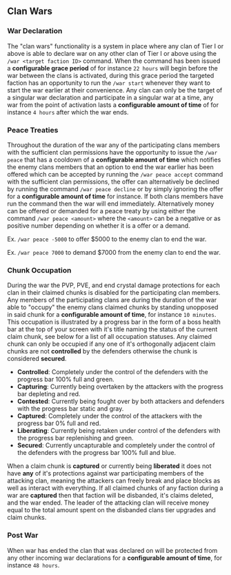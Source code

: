 ## Clan Wars
### War Declaration 
The "clan wars" functionality is a system in place where any clan of Tier I or above is able to declare war on any other clan of Tier I or above using the `/war <target faction ID>` command. When the command has been issued a **configurable grace period** of for instance `22 hours` will begin before the war between the clans is activated, during this grace period the targeted faction has an opportunity to run the `/war start` whenever they want to start the war earlier at their convenience. Any clan can only be the target of a singular war declaration and participate in a singular war at a time, any war from the point of activation lasts a **configurable amount of time** of for instance `4 hours` after which the war ends. 

### Peace Treaties
Throughout the duration of the war any of the participating clans members with the sufficient clan permissions have the opportunity to issue the `/war peace` that has a cooldown of a **configurable amount of time** which notifies the enemy clans members that an option to end the war earlier has been offered which can be accepted by running the `/war peace accept` command with the sufficient clan permissions, the offer can alternatively be declined by running the command `/war peace decline` or by simply ignoring the offer for a **configurable amount of time** for instance. If both clans members have run the command then the war will end immediately. Alternatively money can be offered or demanded for a peace treaty by using either the command `/war peace <amount>` where the `<amount>` can be a negative or as positive number depending on whether it is a offer or a demand. 

Ex. `/war peace -5000` to offer $5000 to the enemy clan to end the war.

Ex. `/war peace 7000` to demand $7000 from the enemy clan to end the war.

### Chunk Occupation 
During the war the PVP, PVE, and end crystal damage protections for each clan in their claimed chunks is disabled for the participating clan members. Any members of the participating clans are during the duration of the war able to "occupy" the enemy clans claimed chunks by standing unopposed in said chunk for a **configurable amount of time**, for instance `10 minutes`. This occupation is illustrated by a progress bar in the form of a boss health bar at the top of your screen with it's title naming the status of the current claim chunk, see below for a list of all occupation statuses. Any claimed chunk can only be occupied if any one of it's orthogonally adjacent claim chunks are not **controlled** by the defenders otherwise the chunk is considered **secured**. 

- **Controlled**: Completely under the control of the defenders with the progress bar 100% full and green.  
- **Capturing**: Currently being overtaken by the attackers with the progress bar depleting and red. 
- **Contested**: Currently being fought over by both attackers and defenders with the progress bar static and gray. 
- **Captured**: Completely under the control of the attackers with the progress bar 0% full and red. 
- **Liberating**: Currently being retaken under control of the defenders with the progress bar replenishing and green. 
- **Secured**: Currently uncapturable and completely under the control of the defenders with the progress bar 100% full and blue. 

When a claim chunk is **captured** or currently being **liberated** it does not have **any** of it's protections against war participating members of the attacking clan, meaning the attackers can freely break and place blocks as well as interact with everything. If all claimed chunks of any faction during a war are **captured** then that faction will be disbanded, it's claims deleted, and the war ended. The leader of the attacking clan will receive money equal to the total amount spent on the disbanded clans tier upgrades and claim chunks.     

### Post War
When war has ended the clan that was declared on will be protected from any other incoming war declarations for a **configurable amount of time**, for instance `48 hours`. 
